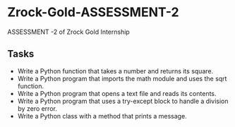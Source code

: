 # Zrock-Gold-ASSESSMENT-2
ASSESSMENT -2 of Zrock Gold Internship

## Tasks
  - Write a Python function that takes a number and returns its square.
  - Write a Python program that imports the math module and uses the sqrt function.
  - Write a Python program that opens a text file and reads its contents.
  - Write a Python program that uses a try-except block to handle a division by zero error.
  - Write a Python class with a method that prints a message.
